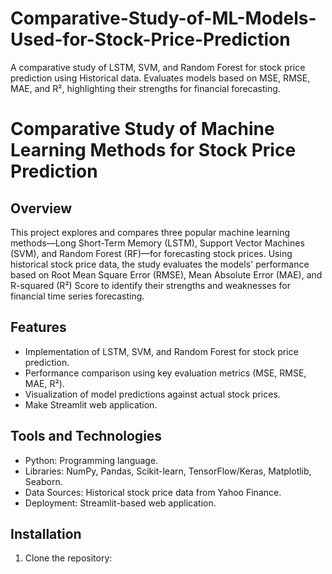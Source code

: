 # Comparative-Study-of-ML-Models-Used-for-Stock-Price-Prediction
A comparative study of LSTM, SVM, and Random Forest for stock price prediction using Historical data. Evaluates models based on MSE, RMSE, MAE, and R², highlighting their strengths for financial forecasting.



# Comparative Study of Machine Learning Methods for Stock Price Prediction  

## Overview  
This project explores and compares three popular machine learning methods—Long Short-Term Memory (LSTM), Support Vector Machines (SVM), and Random Forest (RF)—for forecasting stock prices. Using historical stock price data, the study evaluates the models' performance based on Root Mean Square Error (RMSE), Mean Absolute Error (MAE), and R-squared (R²) Score to identify their strengths and weaknesses for financial time series forecasting.  

## Features  
- Implementation of LSTM, SVM, and Random Forest for stock price prediction.  
- Performance comparison using key evaluation metrics (MSE, RMSE, MAE, R²).  
- Visualization of model predictions against actual stock prices.  
- Make Streamlit web application.  

## Tools and Technologies  
- Python: Programming language.  
- Libraries: NumPy, Pandas, Scikit-learn, TensorFlow/Keras, Matplotlib, Seaborn.  
- Data Sources: Historical stock price data from Yahoo Finance.  
- Deployment: Streamlit-based web application.  

## Installation  
1. Clone the repository:  
   ```bash  
  
